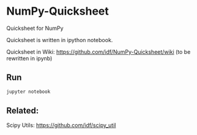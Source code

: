 # NumPy-Quicksheet
Quicksheet for NumPy

Quicksheet is written in ipython notebook.

Quicksheet in Wiki: https://github.com/idf/NumPy-Quicksheet/wiki (to be rewritten in ipynb)

## Run

```sh
jupyter notebook
```

## Related:
Scipy Utils: https://github.com/idf/scipy_util
